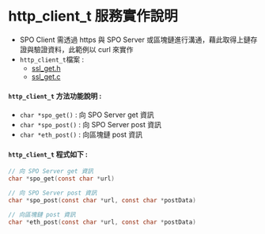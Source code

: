 # http_client_t 服務實作說明

- SPO Client 需透過 https 與 SPO Server 或區塊鏈進行溝通，藉此取得上鏈存證與驗證資料，此範例以 curl 來實作
- `http_client_t`檔案 : 
  - [ssl_get.h](../example/spo-client-example/ssl_get.h)
  - [ssl_get.c](../example/spo-client-example/ssl_get.c)

#### `http_client_t` 方法功能說明 :

- `char *spo_get()` : 向 SPO Server get 資訊
- `char *spo_post()` : 向 SPO Server post 資訊
- `char *eth_post()` : 向區塊鏈 post 資訊

#### `http_client_t` 程式如下 :
```C
// 向 SPO Server get 資訊
char *spo_get(const char *url)

// 向 SPO Server post 資訊
char *spo_post(const char *url, const char *postData)

// 向區塊鏈 post 資訊
char *eth_post(const char *url, const char *postData)
```

